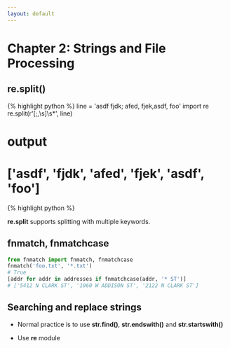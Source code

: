 ```yaml
---
layout: default
---
```


# Chapter 2: Strings and File Processing

## re.split()
<!-- ```Python -->
{% highlight python %}
line = 'asdf fjdk; afed, fjek,asdf, foo'
import re
re.split(r'[;,\s]\s*', line)
# output
# ['asdf', 'fjdk', 'afed', 'fjek', 'asdf', 'foo']
{% highlight python %}
<!-- ``` -->

**re.split** supports splitting with multiple keywords.

## fnmatch, fnmatchcase
```Python
from fnmatch import fnmatch, fnmatchcase
fnmatch('foo.txt', '*.txt')
# True
[addr for addr in addresses if fnmatchcase(addr, '* ST')]
# ['5412 N CLARK ST', '1060 W ADDISON ST', '2122 N CLARK ST']
```

## Searching and replace strings
* Normal practice is to use **str.find()**, **str.endswith()** and **str.startswith()**

* Use **re** module

```Python
```
